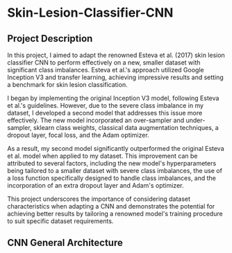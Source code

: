 # Skin-Lesion-Classifier-CNN

## Project Description
In this project, I aimed to adapt the renowned Esteva et al. (2017) skin lesion classifier CNN to perform effectively on a new, smaller dataset with significant class imbalances. Esteva et al.'s approach utilized Google Inception V3 and transfer learning, achieving impressive results and setting a benchmark for skin lesion classification.

I began by implementing the original Inception V3 model, following Esteva et al.'s guidelines. However, due to the severe class imbalance in my dataset, I developed a second model that addresses this issue more effectively. The new model incorporated an over-sampler and under-sampler, sklearn class weights, classical data augmentation techniques, a dropout layer, focal loss, and the Adam optimizer.

As a result, my second model significantly outperformed the original Esteva et al. model when applied to my dataset. This improvement can be attributed to several factors, including the new model's hyperparameters being tailored to a smaller dataset with severe class imbalances, the use of a loss function specifically designed to handle class imbalances, and the incorporation of an extra dropout layer and Adam's optimizer.

This project underscores the importance of considering dataset characteristics when adapting a CNN and demonstrates the potential for achieving better results by tailoring a renowned model's training procedure to suit specific dataset requirements.

## CNN General Architecture 
